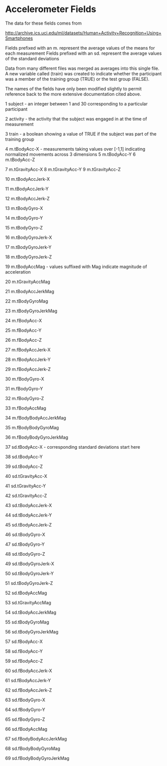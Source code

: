 # Accelerometer Fields

The data for these fields comes from 

http://archive.ics.uci.edu/ml/datasets/Human+Activity+Recognition+Using+Smartphones

Fields prefixed with an m.  represent the average values of the means for each measurement
Fields prefixed with an sd. represent the average values of the standard deviations

Data from many different files was merged as averages into this single file. A new variable
called (train) was created to indicate whether the participant was a member of the training
group (TRUE) or the test group (FALSE).

The names of the fields have only been modified slightly to permit reference back to the
more extensive documentation cited above.


1  subject        - an integer between 1 and 30 corresponding to a particular participant
 
2  activity       - the activity that the subject was engaged in at the time of measurement

3  train          - a boolean showing a value of TRUE if the subject was part of the training group

4  m.tBodyAcc-X   - measurements taking values over [-1,1] indicating normalized movements across 3 dimensions
5  m.tBodyAcc-Y
6  m.tBodyAcc-Z

7  m.tGravityAcc-X
8  m.tGravityAcc-Y
9  m.tGravityAcc-Z

10 m.tBodyAccJerk-X

11 m.tBodyAccJerk-Y

12 m.tBodyAccJerk-Z

13 m.tBodyGyro-X

14 m.tBodyGyro-Y

15 m.tBodyGyro-Z

16 m.tBodyGyroJerk-X

17 m.tBodyGyroJerk-Y

18 m.tBodyGyroJerk-Z

19 m.tBodyAccMag	- values suffixed with Mag indicate magnitude of acceleration

20 m.tGravityAccMag

21 m.tBodyAccJerkMag

22 m.tBodyGyroMag

23 m.tBodyGyroJerkMag

24 m.fBodyAcc-X

25 m.fBodyAcc-Y

26 m.fBodyAcc-Z

27 m.fBodyAccJerk-X

28 m.fBodyAccJerk-Y

29 m.fBodyAccJerk-Z

30 m.fBodyGyro-X

31 m.fBodyGyro-Y

32 m.fBodyGyro-Z

33 m.fBodyAccMag

34 m.fBodyBodyAccJerkMag

35 m.fBodyBodyGyroMag

36 m.fBodyBodyGyroJerkMag

37 sd.tBodyAcc-X	- corresponding standard deviations start here

38 sd.tBodyAcc-Y

39 sd.tBodyAcc-Z

40 sd.tGravityAcc-X

41 sd.tGravityAcc-Y

42 sd.tGravityAcc-Z

43 sd.tBodyAccJerk-X

44 sd.tBodyAccJerk-Y

45 sd.tBodyAccJerk-Z

46 sd.tBodyGyro-X

47 sd.tBodyGyro-Y

48 sd.tBodyGyro-Z

49 sd.tBodyGyroJerk-X

50 sd.tBodyGyroJerk-Y

51 sd.tBodyGyroJerk-Z

52 sd.tBodyAccMag

53 sd.tGravityAccMag

54 sd.tBodyAccJerkMag

55 sd.tBodyGyroMag

56 sd.tBodyGyroJerkMag

57 sd.fBodyAcc-X

58 sd.fBodyAcc-Y

59 sd.fBodyAcc-Z

60 sd.fBodyAccJerk-X

61 sd.fBodyAccJerk-Y

62 sd.fBodyAccJerk-Z

63 sd.fBodyGyro-X

64 sd.fBodyGyro-Y

65 sd.fBodyGyro-Z

66 sd.fBodyAccMag

67 sd.fBodyBodyAccJerkMag

68 sd.fBodyBodyGyroMag

69 sd.fBodyBodyGyroJerkMag
